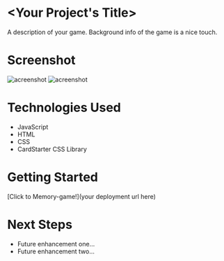 # <Your Project's Title>
A description of your game. Background info of the game is a nice touch.

# Screenshot

<img src="url to your image on imgur" alt="acreenshot">
<img src="url to your image on imgur" alt="acreenshot">

# Technologies Used

- JavaScript
- HTML
- CSS
- CardStarter CSS Library

# Getting Started
[Click to Memory-game!](your deployment url here)

# Next Steps

- Future enhancement one...
- Future enhancement two... 